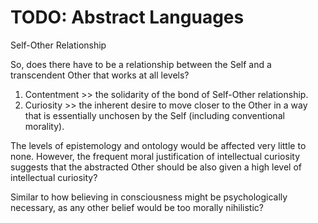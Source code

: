 # TODO: Abstract Languages

Self-Other Relationship

So, does there have to be a relationship between the Self and a transcendent Other that works at all levels?

1. Contentment >> the solidarity of the bond of Self-Other relationship.
2. Curiosity >> the inherent desire to move closer to the Other in a way that is essentially unchosen by the Self (including conventional morality).

The levels of epistemology and ontology would be affected very little to none. However, the frequent moral justification of intellectual curiosity suggests that the abstracted Other should be also given a high level of intellectual curiosity?

Similar to how believing in consciousness might be psychologically necessary, as any other belief would be too morally nihilistic?
